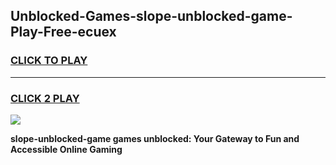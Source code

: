 
## Unblocked-Games-slope-unblocked-game-Play-Free-ecuex
<h3>
<a href="https://premium76.site?title=slope-unblocked-game&ref=18A">CLICK TO PLAY</a></h3>
<hr>

<h3>
<a href="https://premium76.site?title=slope-unblocked-game&ref=18A">CLICK 2 PLAY</a>
  
</h3>

<a href="https://premium76.site?title=slope-unblocked-game&ref=18A"><img src="https://clearcache.store/games.png"></a>


**slope-unblocked-game games unblocked: Your Gateway to Fun and Accessible Online Gaming**
